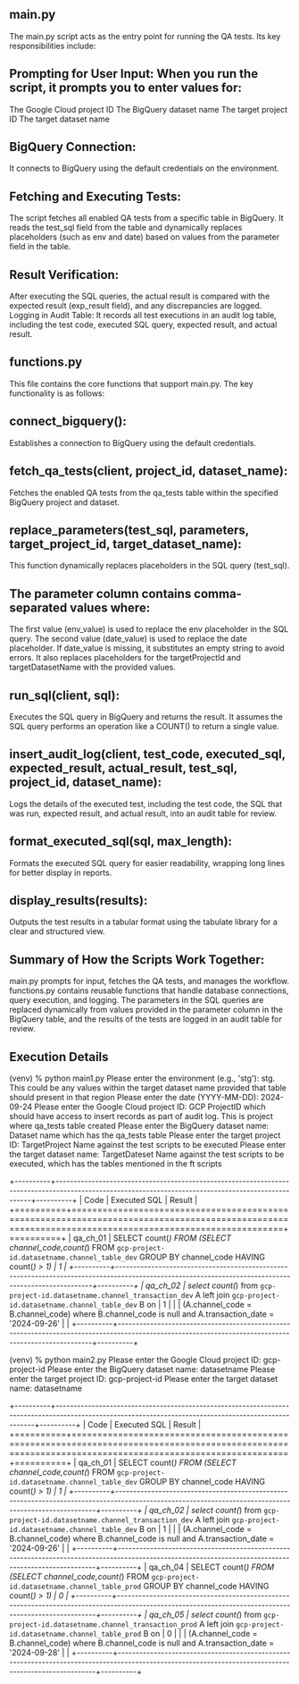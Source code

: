 ## main.py
The main.py script acts as the entry point for running the QA tests. Its key responsibilities include:

## Prompting for User Input: When you run the script, it prompts you to enter values for:
The Google Cloud project ID
The BigQuery dataset name
The target project ID
The target dataset name
## BigQuery Connection:
It connects to BigQuery using the default credentials on the environment.
## Fetching and Executing Tests:
The script fetches all enabled QA tests from a specific table in BigQuery. It reads the test_sql field from the table and dynamically replaces placeholders (such as env and date) based on values from the parameter field in the table.
## Result Verification:
After executing the SQL queries, the actual result is compared with the expected result (exp_result field), and any discrepancies are logged.
Logging in Audit Table: It records all test executions in an audit log table, including the test code, executed SQL query, expected result, and actual result.

## functions.py
This file contains the core functions that support main.py. The key functionality is as follows:

## connect_bigquery():
Establishes a connection to BigQuery using the default credentials.

## fetch_qa_tests(client, project_id, dataset_name):
Fetches the enabled QA tests from the qa_tests table within the specified BigQuery project and dataset.

## replace_parameters(test_sql, parameters, target_project_id, target_dataset_name):
This function dynamically replaces placeholders in the SQL query (test_sql).

## The parameter column contains comma-separated values where:
The first value (env_value) is used to replace the env placeholder in the SQL query.
The second value (date_value) is used to replace the date placeholder.
If date_value is missing, it substitutes an empty string to avoid errors.
It also replaces placeholders for the targetProjectId and targetDatasetName with the provided values.
## run_sql(client, sql):
Executes the SQL query in BigQuery and returns the result. It assumes the SQL query performs an operation like a COUNT() to return a single value.

## insert_audit_log(client, test_code, executed_sql, expected_result, actual_result, test_sql, project_id, dataset_name):
Logs the details of the executed test, including the test code, the SQL that was run, expected result, and actual result, into an audit table for review.

## format_executed_sql(sql, max_length):
Formats the executed SQL query for easier readability, wrapping long lines for better display in reports.

## display_results(results):
Outputs the test results in a tabular format using the tabulate library for a clear and structured view.

## Summary of How the Scripts Work Together:
main.py prompts for input, fetches the QA tests, and manages the workflow.
functions.py contains reusable functions that handle database connections, query execution, and logging.
The parameters in the SQL queries are replaced dynamically from values provided in the parameter column in the BigQuery table, and the results of the tests are logged in an audit table for review.

## Execution Details
(venv) % python main1.py
Please enter the environment (e.g., 'stg'): stg. This could be any values within the target dataset name provided that table should present in that region
Please enter the date (YYYY-MM-DD): 2024-09-24
Please enter the Google Cloud project ID: GCP ProjectID which should have access to insert records as part of audit log. This is project where qa_tests table created
Please enter the BigQuery dataset name: Dataset name which has the qa_tests table
Please enter the target project ID: TargetProject Name against the test scripts to be executed
Please enter the target dataset name: TargetDateset Name against the test scripts to be executed, which has the tables mentioned in the ft scripts

+----------+-----------------------------------------------------------------------------------------------------------------------------------------------------+----------+
| Code     | Executed SQL                                                                                                                                        |  Result  |
+==========+=====================================================================================================================================================+==========+
| qa_ch_01 | SELECT count(*) FROM (SELECT channel_code,count(*) FROM `gcp-project-id.datasetname.channel_table_dev` GROUP BY channel_code HAVING count(*) > 1) |    1     |
+----------+-----------------------------------------------------------------------------------------------------------------------------------------------------+----------+
| qa_ch_02 | select count(*) from `gcp-project-id.datasetname.channel_transaction_dev` A left join `gcp-project-id.datasetname.channel_table_dev` B on       |    1     |
|          | (A.channel_code = B.channel_code) where B.channel_code is null and A.transaction_date = '2024-09-26'                                                |          |
+----------+-----------------------------------------------------------------------------------------------------------------------------------------------------+----------+


(venv) % python main2.py
Please enter the Google Cloud project ID: gcp-project-id
Please enter the BigQuery dataset name: datasetname
Please enter the target project ID: gcp-project-id
Please enter the target dataset name: datasetname


+----------+------------------------------------------------------------------------------------------------------------------------------------------------------+----------+
| Code     | Executed SQL                                                                                                                                         |  Result  |
+==========+======================================================================================================================================================+==========+
| qa_ch_01 | SELECT count(*) FROM (SELECT channel_code,count(*) FROM `gcp-project-id.datasetname.channel_table_dev` GROUP BY channel_code HAVING count(*) > 1)  |    1     |
+----------+------------------------------------------------------------------------------------------------------------------------------------------------------+----------+
| qa_ch_02 | select count(*) from `gcp-project-id.datasetname.channel_transaction_dev` A left join `gcp-project-id.datasetname.channel_table_dev` B on        |    1     |
|          | (A.channel_code = B.channel_code) where B.channel_code is null and A.transaction_date = '2024-09-26'                                                 |          |
+----------+------------------------------------------------------------------------------------------------------------------------------------------------------+----------+
| qa_ch_04 | SELECT count(*) FROM (SELECT channel_code,count(*) FROM `gcp-project-id.datasetname.channel_table_prod` GROUP BY channel_code HAVING count(*) > 1) |    0     |
+----------+------------------------------------------------------------------------------------------------------------------------------------------------------+----------+
| qa_ch_05 | select count(*) from `gcp-project-id.datasetname.channel_transaction_prod` A left join `gcp-project-id.datasetname.channel_table_prod` B on      |    0     |
|          | (A.channel_code = B.channel_code) where B.channel_code is null and A.transaction_date = '2024-09-28'                                                 |          |
+----------+------------------------------------------------------------------------------------------------------------------------------------------------------+----------+